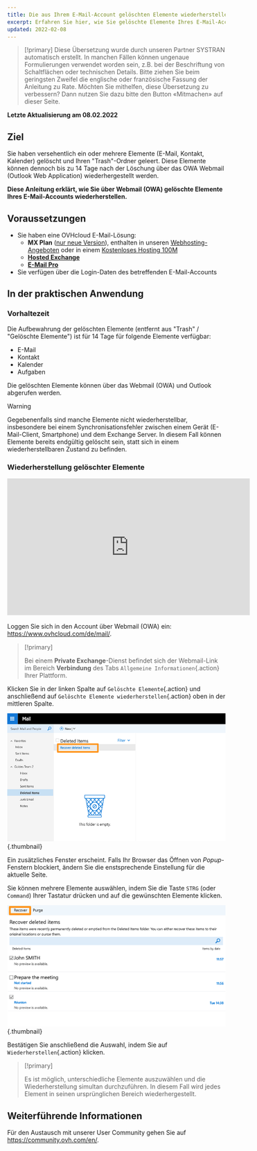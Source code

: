 ```yaml
---
title: Die aus Ihrem E-Mail-Account gelöschten Elemente wiederherstellen
excerpt: Erfahren Sie hier, wie Sie gelöschte Elemente Ihres E-Mail-Accounts über Webmail (OWA) wiederherstellen
updated: 2022-02-08
---
```


> [!primary]
> Diese Übersetzung wurde durch unseren Partner SYSTRAN automatisch erstellt. In manchen Fällen können ungenaue Formulierungen verwendet worden sein, z.B. bei der Beschriftung von Schaltflächen oder technischen Details. Bitte ziehen Sie beim geringsten Zweifel die englische oder französische Fassung der Anleitung zu Rate. Möchten Sie mithelfen, diese Übersetzung zu verbessern? Dann nutzen Sie dazu bitte den Button «Mitmachen» auf dieser Seite.
>

**Letzte Aktualisierung am 08.02.2022**
 
## Ziel

Sie haben versehentlich ein oder mehrere Elemente (E-Mail, Kontakt, Kalender) gelöscht und Ihren "Trash"-Ordner geleert. Diese Elemente können dennoch bis zu 14 Tage nach der Löschung über das OWA Webmail (Outlook Web Application) wiederhergestellt werden.

**Diese Anleitung erklärt, wie Sie über Webmail (OWA) gelöschte Elemente Ihres E-Mail-Accounts wiederherstellen.**
 
## Voraussetzungen
 
- Sie haben eine OVHcloud E-Mail-Lösung:
    - **MX Plan** ([nur neue Version](/pages/web/emails/email_generalities)), enthalten in unseren [Webhosting-Angeboten](https://www.ovhcloud.com/de/web-hosting/) oder in einem [Kostenloses Hosting 100M](https://www.ovhcloud.com/de/domains/free-web-hosting/)
    - [**Hosted Exchange**](https://www.ovhcloud.com/de/emails/hosted-exchange/)
    - [**E-Mail Pro**](https://www.ovhcloud.com/de/emails/email-pro/)
- Sie verfügen über die Login-Daten des betreffenden E-Mail-Accounts

## In der praktischen Anwendung

### Vorhaltezeit

Die Aufbewahrung der gelöschten Elemente (entfernt aus "Trash" / "Gelöschte Elemente") ist für 14 Tage für folgende Elemente verfügbar:

- E-Mail
- Kontakt
- Kalender 
- Aufgaben

Die gelöschten Elemente können über das Webmail (OWA) und Outlook abgerufen werden.

> [!warning]
>
> Gegebenenfalls sind manche Elemente nicht wiederherstellbar, insbesondere bei einem Synchronisationsfehler zwischen einem Gerät (E-Mail-Client, Smartphone) und dem Exchange Server. In diesem Fall können Elemente bereits endgültig gelöscht sein, statt sich in einem wiederherstellbaren Zustand zu befinden.
>

### Wiederherstellung gelöschter Elemente

<iframe width="560" height="315" src="https://www.youtube-nocookie.com/embed/msmUN7cLSNI?start=117" title="YouTube Video Player" frameborder="0" allow="accelerometer; autoplay; clipboard-write; encrypted-media; gyroscope; picture-in-picture" allowfullscreen></iframe>

Loggen Sie sich in den Account über Webmail (OWA) ein: <https://www.ovhcloud.com/de/mail/>.

> [!primary]
>
> Bei einem **Private Exchange**-Dienst befindet sich der Webmail-Link im Bereich **Verbindung** des Tabs `Allgemeine Informationen`{.action} Ihrer Plattform.

Klicken Sie in der linken Spalte auf `Gelöschte Elemente`{.action} und anschließend auf `Gelöschte Elemente wiederherstellen`{.action} oben in der mittleren Spalte.

![emails](images/3582.png){.thumbnail}

Ein zusätzliches Fenster erscheint. Falls Ihr Browser das Öffnen von *Popup*-Fenstern blockiert, ändern Sie die enstsprechende Einstellung für die aktuelle Seite.

Sie können mehrere Elemente auswählen, indem Sie die Taste `STRG` (oder `Command`) Ihrer Tastatur drücken und auf die gewünschten Elemente klicken.

![emails](images/3584.png){.thumbnail}

Bestätigen Sie anschließend die Auswahl, indem Sie auf `Wiederherstellen`{.action} klicken.

> [!primary]
>
> Es ist möglich, unterschiedliche Elemente auszuwählen und die Wiederherstellung simultan durchzuführen. In diesem Fall wird jedes Element in seinen ursprünglichen Bereich wiederhergestellt.
> 

## Weiterführende Informationen
 
Für den Austausch mit unserer User Community gehen Sie auf <https://community.ovh.com/en/>.
